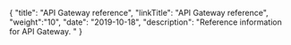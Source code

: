 {
    "title": "API Gateway reference",
    "linkTitle": "API Gateway reference",
    "weight":"10",
    "date": "2019-10-18",
    "description": "Reference information for API Gateway. "
}
